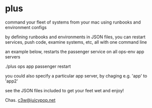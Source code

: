 plus
====

command your fleet of systems from your mac using runbooks and environment configs


by defining runbooks and environments in JSON files, you can restart services, push code, examine systems, etc, all with one command line

an example below, restarts the passenger service on all ops-env app servers

./plus ops app passenger restart

you could also specify a particular app server, by chaging e.g. 'app' to 'app2'

see the JSON files included to get your feet wet and enjoy!

Chas. <c3w@juicypop.net>
